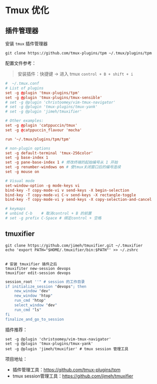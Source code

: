 # Tmux 优化

## 插件管理器

安装 `tmux` 插件管理器

```
git clone https://github.com/tmux-plugins/tpm ~/.tmux/plugins/tpm
```

配置文件参考：

> 安装插件：快捷键 -> 进入 tmux
> `control + B + shift + i`

```.tmux.conf
#  ~/.tmux.conf
# List of plugins
set -g @plugin 'tmux-plugins/tpm'
set -g @plugin 'tmux-plugins/tmux-sensible'
# set -g @plugin 'christoomey/vim-tmux-navigator'
# set -g @plugin 'tmux-plugins/tmux-yank'
# set -g @plugin 'jimeh/tmuxifier'

# Other examples:
set -g @plugin 'catppuccin/tmux'
set -g @catppuccin_flavour 'mocha'

run '~/.tmux/plugins/tpm/tpm'

# non-plugin options
set -g default-terminal 'tmux-256color'
set -g base-index 1
set -g pane-base-index 1 # 修改终端的起始编号从 1 开始
set -g renumber-windows on # 使tmux关闭窗口后的编号连续
set -g mouse on

# Visual mode
set-window-option -g mode-keys vi
bind-key -T copy-mode-vi v send-keys -X begin-selection
bind-key -T copy-mode-vi C-v send-keys -X rectangle-toggle
bind-key -T copy-mode-vi y send-keys -X copy-selection-and-cancel

# keymaps
# unbind C-b	# 取消control + B 的前置
# set -g prefix C-Space # 绑定control + 空格
```

## tmuxifier

```
git clone https://github.com/jimeh/tmuxifier.git ~/.tmuxifier
echo 'export PATH="$HOME/.tmuxifier/bin:$PATH"' >> ~/.zshrc


# 安装 tmuxifier 插件之后
tmuxifiter new-session devops
tmuxifier edit-session devops
```

```bash
session_root ''" # session 的工作目录
if initialize_session "devops"; then
	new_window "dev"
	new_window "htop"
	run_cmd "htop"
	select_window "dev"
	run_cmd "ls"
fi
finalize_and_go_to_session
```



插件推荐：

```set -g @plugin 'christoomey/vim-tmux-navigator'
set -g @plugin 'christoomey/vim-tmux-navigator'
set -g @plugin 'tmux-plugins/tmux-yank'
set -g @plugin 'jimeh/tmuxifier' # tmux session 管理工具
```

项目地址：

- 插件管理工具：https://github.com/tmux-plugins/tpm
- tmux session管理工具：https://github.com/jimeh/tmuxifier
